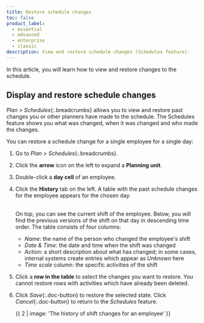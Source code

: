 ```yaml
---
title: Restore schedule changes
toc: false
product_label:
  - essential
  - advanced
  - enterprise
  - classic
description: View and restore schedule changes (Schedules feature).
---
```


In this article, you will learn how to view and restore changes to the schedule.

## Display and restore schedule changes

_Plan > Schedules_{:.breadcrumbs} allows you to view and restore past changes you or other planners have made to the schedule. The Schedules feature shows you what was changed, when it was changed and who made the changes.

You can restore a schedule change for a single employee for a single day:

1. Go to _Plan > Schedules_{:.breadcrumbs}.
2. Click the **arrow** icon on the left to expand a **Planning unit**.
3. Double-click a **day cell** of an employee.
4. Click the **History** tab on the left. A table with the past schedule changes for the employee appears for the chosen day.

   <br>On top, you can see the current shift of the employee. Below, you will find the previous versions of the shift on that day in descending time order. The table consists of four columns:

   - _Name_: the name of the person who changed the employee's shift
   - _Date & Time_: the date and time when the shift was changed
   - _Action_: a short description about what has changed; in some cases, internal systems create entries which appear as _Unknown_ here
   - _Time scale_ column: the specific activities of the shift

5. Click a **row in the table** to select the changes you want to restore. You cannot restore rows with activities which have already been deleted.
6. Click _Save_{:.doc-button} to restore the selected state. Click _Cancel_{:.doc-button} to return to the _Schedules_ feature.

   {{ 2 | image: 'The history of shift changes for an employee' }}
